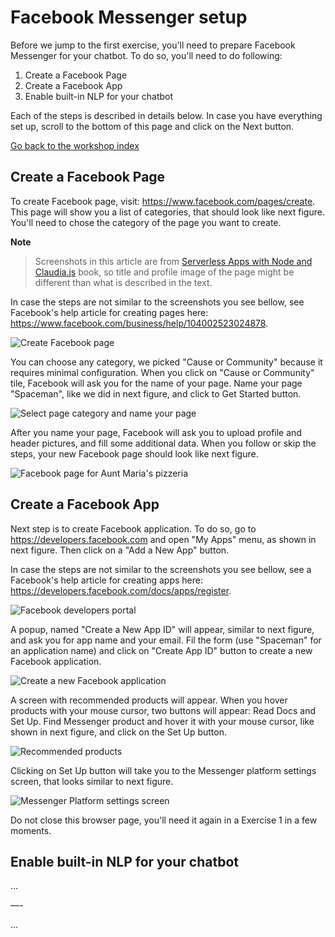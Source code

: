 # Facebook Messenger setup

Before we jump to the first exercise, you'll need to prepare Facebook Messenger for your chatbot. To do so, you'll need to do following:

1. Create a Facebook Page
2. Create a Facebook App
3. Enable built-in NLP for your chatbot

Each of the steps is described in details below. In case you have everything set up, scroll to the bottom of this page and click on the Next button.

[Go back to the workshop index](../README.md)

## Create a Facebook Page

To create Facebook page, visit: https://www.facebook.com/pages/create. This page will show you a list of categories, that should look like next figure. You'll need to chose the category of the page you want to create.

**Note**

> Screenshots in this article are from [Serverless Apps with Node and Claudia.js](...) book, so title and profile image of the page might be different than what is described in the text.

In case the steps are not similar to the screenshots you see bellow, see Facebook's help article for creating pages here: https://www.facebook.com/business/help/104002523024878.

![Create Facebook page](../assets/figure-b.1.png)

You can choose any category, we picked "Cause or Community" because it requires minimal configuration. When you click on "Cause or Community" tile, Facebook will ask you for the name of your page. Name your page "Spaceman", like we did in next figure, and click to Get Started button.

![Select page category and name your page](../assets/figure-b.2.png)

After you name your page, Facebook will ask you to upload profile and header pictures, and fill some additional data. When you follow or skip the steps, your new Facebook page should look like next figure.

![Facebook page for Aunt Maria's pizzeria](../assets/figure-b.3.png)

## Create a Facebook App

Next step is to create Facebook application. To do so, go to https://developers.facebook.com and open "My Apps" menu, as shown in next figure. Then click on a "Add a New App" button.

In case the steps are not similar to the screenshots you see bellow, see a Facebook's help article for creating apps here: https://developers.facebook.com/docs/apps/register.

![Facebook developers portal](../assets/figure-b.4.png)

A popup, named "Create a New App ID" will appear, similar to next figure, and ask you for app name and your email. Fil the form (use "Spaceman" for an application name) and click on "Create App ID" button to create a new Facebook application.

![Create a new Facebook application](../assets/figure-b.5.png)

A screen with recommended products will appear. When you hover products with your mouse cursor, two buttons will appear: Read Docs and Set Up. Find Messenger product and hover it with your mouse cursor, like shown in next figure, and click on the Set Up button.

![Recommended products](../assets/figure-b.6.png)

Clicking on Set Up button will take you to the Messenger platform settings screen, that looks similar to next figure.

![Messenger Platform settings screen](../assets/figure-b.7.png)

Do not close this browser page, you'll need it again in a Exercise 1 in a few moments.

## Enable built-in NLP for your chatbot

...

—-

...